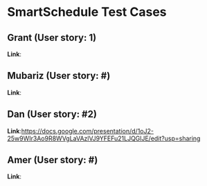 # SmartSchedule Test Cases 

## Grant (User story: 1)

**Link**: 

## Mubariz (User story: #)

**Link**: 

## Dan (User story: #2)

**Link**:https://docs.google.com/presentation/d/1oJ2-25w9WIr3Ao9R8WVgLaVAzlVJ9YFEFu21LJQGlJE/edit?usp=sharing 

## Amer (User story: #)

**Link**: 

